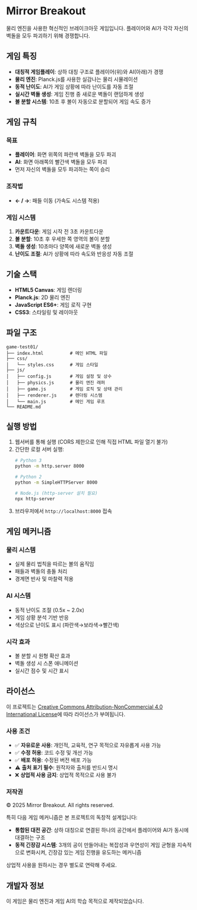 # Mirror Breakout

물리 엔진을 사용한 혁신적인 브레이크아웃 게임입니다. 플레이어와 AI가 각각 자신의 벽돌을 모두 파괴하기 위해 경쟁합니다.

## 게임 특징

- **대칭적 게임플레이**: 상하 대칭 구조로 플레이어(위)와 AI(아래)가 경쟁
- **물리 엔진**: Planck.js를 사용한 실감나는 물리 시뮬레이션
- **동적 난이도**: AI가 게임 상황에 따라 난이도를 자동 조절
- **실시간 벽돌 생성**: 게임 진행 중 새로운 벽돌이 랜덤하게 생성
- **볼 분할 시스템**: 10초 후 볼이 자동으로 분할되어 게임 속도 증가

## 게임 규칙

### 목표
- **플레이어**: 화면 위쪽의 파란색 벽돌을 모두 파괴
- **AI**: 화면 아래쪽의 빨간색 벽돌을 모두 파괴
- 먼저 자신의 벽돌을 모두 파괴하는 쪽이 승리

### 조작법
- **← / →**: 패들 이동 (가속도 시스템 적용)

### 게임 시스템
1. **카운트다운**: 게임 시작 전 3초 카운트다운
2. **볼 분할**: 10초 후 우세한 쪽 영역의 볼이 분할
3. **벽돌 생성**: 10초마다 양쪽에 새로운 벽돌 생성
4. **난이도 조절**: AI가 상황에 따라 속도와 반응성 자동 조절

## 기술 스택

- **HTML5 Canvas**: 게임 렌더링
- **Planck.js**: 2D 물리 엔진
- **JavaScript ES6+**: 게임 로직 구현
- **CSS3**: 스타일링 및 레이아웃

## 파일 구조

```
game-test01/
├── index.html          # 메인 HTML 파일
├── css/
│   └── styles.css      # 게임 스타일
├── js/
│   ├── config.js       # 게임 설정 및 상수
│   ├── physics.js      # 물리 엔진 래퍼
│   ├── game.js         # 게임 로직 및 상태 관리
│   ├── renderer.js     # 렌더링 시스템
│   └── main.js         # 메인 게임 루프
└── README.md
```

## 실행 방법

1. 웹서버를 통해 실행 (CORS 제한으로 인해 직접 HTML 파일 열기 불가)
2. 간단한 로컬 서버 실행:
   ```bash
   # Python 3
   python -m http.server 8000
   
   # Python 2
   python -m SimpleHTTPServer 8000
   
   # Node.js (http-server 설치 필요)
   npx http-server
   ```
3. 브라우저에서 `http://localhost:8000` 접속

## 게임 메커니즘

### 물리 시스템
- 실제 물리 법칙을 따르는 볼의 움직임
- 패들과 벽돌의 충돌 처리
- 경계면 반사 및 마찰력 적용

### AI 시스템
- 동적 난이도 조절 (0.5x ~ 2.0x)
- 게임 상황 분석 기반 반응
- 색상으로 난이도 표시 (파란색→보라색→빨간색)

### 시각 효과
- 볼 분할 시 원형 확산 효과
- 벽돌 생성 시 스폰 애니메이션
- 실시간 점수 및 시간 표시

## 라이선스

이 프로젝트는 [Creative Commons Attribution-NonCommercial 4.0 International License](http://creativecommons.org/licenses/by-nc/4.0/)에 따라 라이선스가 부여됩니다.

### 사용 조건
- ✅ **자유로운 사용**: 개인적, 교육적, 연구 목적으로 자유롭게 사용 가능
- ✅ **수정 허용**: 코드 수정 및 개선 가능
- ✅ **배포 허용**: 수정된 버전 배포 가능
- ⚠️ **출처 표기 필수**: 원작자와 출처를 반드시 명시
- ❌ **상업적 사용 금지**: 상업적 목적으로 사용 불가

### 저작권
© 2025 Mirror Breakout. All rights reserved.

특히 다음 게임 메커니즘은 본 프로젝트의 독창적 설계입니다:
- **통합된 대전 공간**: 상하 대칭으로 연결된 하나의 공간에서 플레이어와 AI가 동시에 대결하는 구조
- **동적 긴장감 시스템**: 3개의 공이 만들어내는 복잡성과 우연성이 게임 균형을 지속적으로 변화시켜, 긴장감 있는 게임 진행을 유도하는 메커니즘

상업적 사용을 원하시는 경우 별도로 연락해 주세요.

## 개발자 정보

이 게임은 물리 엔진과 게임 AI의 학습 목적으로 제작되었습니다.